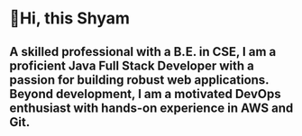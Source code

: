 <h1>👋Hi, this Shyam</h1>




<h2>A skilled professional with a B.E. in CSE, I am a proficient Java Full Stack Developer with a passion for building robust web applications. Beyond development, I am a motivated DevOps enthusiast with hands-on experience in AWS and Git.</h2>

